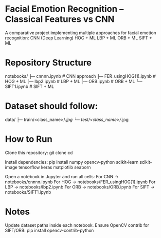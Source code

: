 # Facial Emotion Recognition – Classical Features vs CNN
A comparative project implementing multiple approaches for facial emotion recognition:
 CNN (Deep Learning)
 HOG + ML
 LBP + ML
 ORB + ML
 SIFT + ML
 
 # Repository Structure
 notebooks/
├─ cnnnn.ipynb       # CNN approach
├─ FER_usingHOG(1).ipynb  # HOG + ML
├─ lbp2.ipynb        # LBP + ML
├─ ORB.ipynb         # ORB + ML
└─ SIFT1.ipynb       # SIFT + ML

# Dataset should follow:
data/
├─ train/<class_name>/*.jpg
└─ test/<class_name>/*.jpg

# How to Run
Clone this repository:
git clone <repo-url>
cd <repo-folder>

Install dependencies:
pip install numpy opencv-python scikit-learn scikit-image tensorflow keras matplotlib seaborn

Open a notebook in Jupyter and run all cells:
For CNN → notebooks/cnnnn.ipynb
For HOG → notebooks/FER_usingHOG(1).ipynb
For LBP → notebooks/lbp2.ipynb
For ORB → notebooks/ORB.ipynb
For SIFT → notebooks/SIFT1.ipynb

# Notes
Update dataset paths inside each notebook.
Ensure OpenCV contrib for SIFT/ORB: pip install opencv-contrib-python
